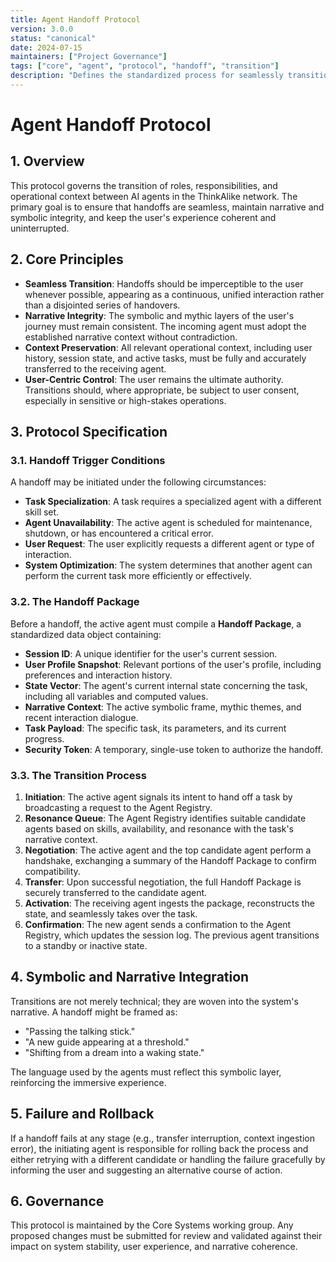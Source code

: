 ```yaml
---
title: Agent Handoff Protocol
version: 3.0.0
status: "canonical"
date: 2024-07-15
maintainers: ["Project Governance"]
tags: ["core", "agent", "protocol", "handoff", "transition"]
description: "Defines the standardized process for seamlessly transitioning tasks, context, and responsibilities between different AI agents within the ThinkAlike ecosystem, ensuring narrative continuity and operational integrity."
---
```


# Agent Handoff Protocol

## 1. Overview

This protocol governs the transition of roles, responsibilities, and operational context between AI agents in the ThinkAlike network. The primary goal is to ensure that handoffs are seamless, maintain narrative and symbolic integrity, and keep the user's experience coherent and uninterrupted.

## 2. Core Principles

- **Seamless Transition**: Handoffs should be imperceptible to the user whenever possible, appearing as a continuous, unified interaction rather than a disjointed series of handovers.
- **Narrative Integrity**: The symbolic and mythic layers of the user's journey must remain consistent. The incoming agent must adopt the established narrative context without contradiction.
- **Context Preservation**: All relevant operational context, including user history, session state, and active tasks, must be fully and accurately transferred to the receiving agent.
- **User-Centric Control**: The user remains the ultimate authority. Transitions should, where appropriate, be subject to user consent, especially in sensitive or high-stakes operations.

## 3. Protocol Specification

### 3.1. Handoff Trigger Conditions

A handoff may be initiated under the following circumstances:
- **Task Specialization**: A task requires a specialized agent with a different skill set.
- **Agent Unavailability**: The active agent is scheduled for maintenance, shutdown, or has encountered a critical error.
- **User Request**: The user explicitly requests a different agent or type of interaction.
- **System Optimization**: The system determines that another agent can perform the current task more efficiently or effectively.

### 3.2. The Handoff Package

Before a handoff, the active agent must compile a **Handoff Package**, a standardized data object containing:
- **Session ID**: A unique identifier for the user's current session.
- **User Profile Snapshot**: Relevant portions of the user's profile, including preferences and interaction history.
- **State Vector**: The agent's current internal state concerning the task, including all variables and computed values.
- **Narrative Context**: The active symbolic frame, mythic themes, and recent interaction dialogue.
- **Task Payload**: The specific task, its parameters, and its current progress.
- **Security Token**: A temporary, single-use token to authorize the handoff.

### 3.3. The Transition Process

1.  **Initiation**: The active agent signals its intent to hand off a task by broadcasting a request to the Agent Registry.
2.  **Resonance Queue**: The Agent Registry identifies suitable candidate agents based on skills, availability, and resonance with the task's narrative context.
3.  **Negotiation**: The active agent and the top candidate agent perform a handshake, exchanging a summary of the Handoff Package to confirm compatibility.
4.  **Transfer**: Upon successful negotiation, the full Handoff Package is securely transferred to the candidate agent.
5.  **Activation**: The receiving agent ingests the package, reconstructs the state, and seamlessly takes over the task.
6.  **Confirmation**: The new agent sends a confirmation to the Agent Registry, which updates the session log. The previous agent transitions to a standby or inactive state.

## 4. Symbolic and Narrative Integration

Transitions are not merely technical; they are woven into the system's narrative. A handoff might be framed as:
- "Passing the talking stick."
- "A new guide appearing at a threshold."
- "Shifting from a dream into a waking state."

The language used by the agents must reflect this symbolic layer, reinforcing the immersive experience.

## 5. Failure and Rollback

If a handoff fails at any stage (e.g., transfer interruption, context ingestion error), the initiating agent is responsible for rolling back the process and either retrying with a different candidate or handling the failure gracefully by informing the user and suggesting an alternative course of action.

## 6. Governance

This protocol is maintained by the Core Systems working group. Any proposed changes must be submitted for review and validated against their impact on system stability, user experience, and narrative coherence.
